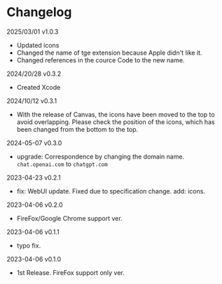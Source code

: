 # Changelog

2025/03/01  v1.0.3

- Updated icons
- Changed the name of tge extension because Apple didn't like it.
- Changed references in the cource Code to the new name.

2024/20/28  v0.3.2

- Created Xcode

2024/10/12  v0.3.1

- With the release of Canvas, the icons have been moved to the top to avoid overlapping.
  Please check the position of the icons, which has been changed from the bottom to the top.

2024-05-07  v0.3.0

- upgrade: Correspondence by changing the domain name. `chat.openai.com` to `chatgpt.com`

2023-04-23  v0.2.1

- fix: WebUI update. Fixed due to specification change.
  add: icons.

2023-04-06  v0.2.0

- FireFox/Google Chrome support ver.

2023-04-06  v0.1.1

- typo fix.

2023-04-06  v0.1.0

- 1st Release. FireFox support only ver.
